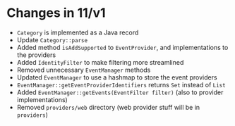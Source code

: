 # Changes in 11/v1

* `Category` is implemented as a Java record
* Update `Category::parse`
* Added method `isAddSupported` to `EventProvider`, and implementations
to the providers
* Added `IdentityFilter` to make filtering more streamlined
* Removed unnecessary `EventManager` methods
* Updated `EventManager` to use a hashmap to store the event providers
* `EventManager::getEventProviderIdentifiers` returns `Set` instead of `List`
* Added `EventManager::getEvents(EventFilter filter)` (also to provider implementations)
* Removed `providers/web` directory (web provider stuff will be in `providers`)

